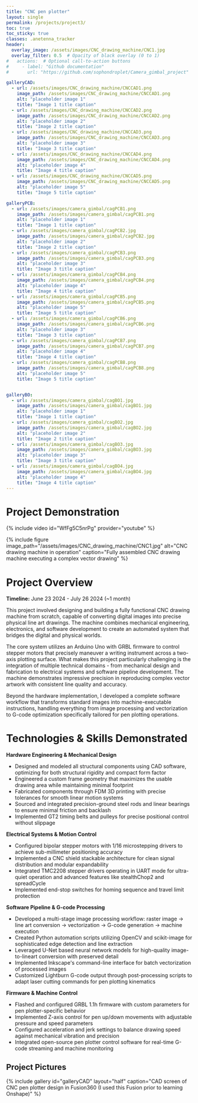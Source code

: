 ```yaml
---
title: "CNC pen plotter"
layout: single
permalink: /projects/project3/
toc: true
toc_sticky: true
classes: .anetenna_tracker
header:
  overlay_image: /assets/images/CNC_drawing_machine/CNC1.jpg  
  overlay_filter: 0.5  # Opacity of black overlay (0 to 1)
#   actions:  # Optional call-to-action buttons
#     - label: "Github documentation"
#       url: "https://github.com/sophondroplet/Camera_gimbal_project"

galleryCAD:
  - url: /assets/images/CNC_drawing_machine/CNCCAD1.png
    image_path: /assets/images/CNC_drawing_machine/CNCCAD1.png
    alt: "placeholder image 1"
    title: "Image 1 title caption"
  - url: /assets/images/CNC_drawing_machine/CNCCAD2.png
    image_path: /assets/images/CNC_drawing_machine/CNCCAD2.png
    alt: "placeholder image 2"
    title: "Image 2 title caption"
  - url: /assets/images/CNC_drawing_machine/CNCCAD3.png
    image_path: /assets/images/CNC_drawing_machine/CNCCAD3.png
    alt: "placeholder image 3"
    title: "Image 3 title caption"
  - url: /assets/images/CNC_drawing_machine/CNCCAD4.png
    image_path: /assets/images/CNC_drawing_machine/CNCCAD4.png
    alt: "placeholder image 4"
    title: "Image 4 title caption"
  - url: /assets/images/CNC_drawing_machine/CNCCAD5.png
    image_path: /assets/images/CNC_drawing_machine/CNCCAD5.png
    alt: "placeholder image 5"
    title: "Image 5 title caption"

galleryPCB:
  - url: /assets/images/camera_gimbal/cagPCB1.png
    image_path: /assets/images/camera_gimbal/cagPCB1.png
    alt: "placeholder image 1"
    title: "Image 1 title caption"
  - url: /assets/images/camera_gimbal/cagPCB2.jpg
    image_path: /assets/images/camera_gimbal/cagPCB2.jpg
    alt: "placeholder image 2"
    title: "Image 2 title caption"
  - url: /assets/images/camera_gimbal/cagPCB3.png
    image_path: /assets/images/camera_gimbal/cagPCB3.png
    alt: "placeholder image 3"
    title: "Image 3 title caption"
  - url: /assets/images/camera_gimbal/cagPCB4.png
    image_path: /assets/images/camera_gimbal/cagPCB4.png
    alt: "placeholder image 4"
    title: "Image 4 title caption"
  - url: /assets/images/camera_gimbal/cagPCB5.png
    image_path: /assets/images/camera_gimbal/cagPCB5.png
    alt: "placeholder image 5"
    title: "Image 5 title caption"
  - url: /assets/images/camera_gimbal/cagPCB6.png
    image_path: /assets/images/camera_gimbal/cagPCB6.png
    alt: "placeholder image 3"
    title: "Image 3 title caption"
  - url: /assets/images/camera_gimbal/cagPCB7.png
    image_path: /assets/images/camera_gimbal/cagPCB7.png
    alt: "placeholder image 4"
    title: "Image 4 title caption"
  - url: /assets/images/camera_gimbal/cagPCB8.png
    image_path: /assets/images/camera_gimbal/cagPCB8.png
    alt: "placeholder image 5"
    title: "Image 5 title caption"


galleryBO:
  - url: /assets/images/camera_gimbal/cagBO1.jpg
    image_path: /assets/images/camera_gimbal/cagBO1.jpg
    alt: "placeholder image 1"
    title: "Image 1 title caption"
  - url: /assets/images/camera_gimbal/cagBO2.jpg
    image_path: /assets/images/camera_gimbal/cagBO2.jpg
    alt: "placeholder image 2"
    title: "Image 2 title caption"
  - url: /assets/images/camera_gimbal/cagBO3.jpg
    image_path: /assets/images/camera_gimbal/cagBO3.jpg
    alt: "placeholder image 3"
    title: "Image 3 title caption"
  - url: /assets/images/camera_gimbal/cagBO4.jpg
    image_path: /assets/images/camera_gimbal/cagBO4.jpg
    alt: "placeholder image 4"
    title: "Image 4 title caption"
---
```

# Project Demonstration

{% include video id="WfFg5C5nrPg" provider="youtube" %}

{% include figure image_path="/assets/images/CNC_drawing_machine/CNC1.jpg" alt="CNC drawing machine in operation" caption="Fully assembled CNC drawing machine executing a complex vector drawing" %}

# Project Overview

**Timeline:** June 23 2024 - July 26 2024 (~1 month)

This project involved designing and building a fully functional CNC drawing machine from scratch, capable of converting digital images into precise physical line art drawings. The machine combines mechanical engineering, electronics, and software development to create an automated system that bridges the digital and physical worlds.

The core system utilizes an Arduino Uno with GRBL firmware to control stepper motors that precisely maneuver a writing instrument across a two-axis plotting surface. What makes this project particularly challenging is the integration of multiple technical domains - from mechanical design and fabrication to electrical systems and software pipeline development. The machine demonstrates impressive precision in reproducing complex vector artwork with consistent line quality and accuracy.

Beyond the hardware implementation, I developed a complete software workflow that transforms standard images into machine-executable instructions, handling everything from image processing and vectorization to G-code optimization specifically tailored for pen plotting operations.

# Technologies & Skills Demonstrated

**Hardware Engineering & Mechanical Design**
- Designed and modeled all structural components using CAD software, optimizing for both structural rigidity and compact form factor
- Engineered a custom frame geometry that maximizes the usable drawing area while maintaining minimal footprint
- Fabricated components through FDM 3D printing with precise tolerances for smooth linear motion systems
- Sourced and integrated precision-ground steel rods and linear bearings to ensure minimal friction and backlash
- Implemented GT2 timing belts and pulleys for precise positional control without slippage

**Electrical Systems & Motion Control**
- Configured bipolar stepper motors with 1/16 microstepping drivers to achieve sub-millimeter positioning accuracy
- Implemented a CNC shield stackable architecture for clean signal distribution and modular expandability
- Integrated TMC2208 stepper drivers operating in UART mode for ultra-quiet operation and advanced features like stealthChop2 and spreadCycle
- Implemented end-stop switches for homing sequence and travel limit protection

**Software Pipeline & G-code Processing**
- Developed a multi-stage image processing workflow: raster image → line art conversion → vectorization → G-code generation → machine execution
- Created Python automation scripts utilizing OpenCV and scikit-image for sophisticated edge detection and line extraction
- Leveraged U-Net based neural network models for high-quality image-to-lineart conversion with preserved detail
- Implemented Inkscape's command-line interface for batch vectorization of processed images
- Customized Lightburn G-code output through post-processing scripts to adapt laser cutting commands for pen plotting kinematics

**Firmware & Machine Control**
- Flashed and configured GRBL 1.1h firmware with custom parameters for pen plotter-specific behavior
- Implemented Z-axis control for pen up/down movements with adjustable pressure and speed parameters
- Configured acceleration and jerk settings to balance drawing speed against mechanical vibration and precision
- Integrated open-source pen plotter control software for real-time G-code streaming and machine monitoring

## Project Pictures

{% include gallery id="galleryCAD" layout="half" caption="CAD screen of CNC pen plotter design in Fusion360 (I used this Fusion prior to learning Onshape)" %}
